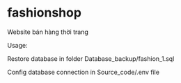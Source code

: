 # fashionshop
Website bán hàng thời trang

Usage:

Restore database in folder Database_backup/fashion_1.sql

Config database connection in Source_code/.env file
